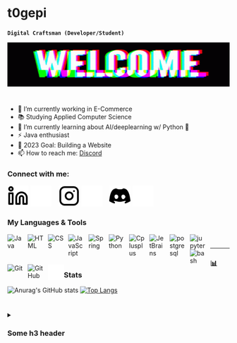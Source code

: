 
# t0gepi
**`Digital Craftsman (Developer/Student)`**

<img width="100%" height="100" alt="cartman-wazzup" src="./img/welcome.gif">

#

- 🔭 I’m currently working in E-Commerce
- 📚 Studying Applied Computer Science
- 🌱 I’m currently learning about AI/deeplearning w/ Python 🤖
- ⚡ Java enthusiast
- 🥅 2023 Goal: Building a Website
- 📫 How to reach me: [Discord][discord]

### Connect with me:

[![website](./img/linkedin-light.svg)](https://linkedin.com#gh-light-mode-only)
[![website](./img/linkedin-dark.svg)](https://linkedin.com#gh-dark-mode-only)
&nbsp;&nbsp;
[![website](./img/instagram-light.svg)](https://instagram.com#gh-light-mode-only)
[![website](./img/instagram-dark.svg)](https://instagram.com#gh-dark-mode-only)
&nbsp;&nbsp;
[![website](./img/discord-light-24.svg)](https://discordapp.com/users/216163718801653760#gh-light-mode-only)
[![website](./img/discord-dark-24.svg)](https://discordapp.com/users/216163718801653760#gh-dark-mode-only)


### My Languages & Tools
<link rel="stylesheet" href="https://cdn.jsdelivr.net/gh/devicons/devicon@v2.15.1/devicon.min.css">
<img align="left" alt="Java" width="36px" src="https://cdn.jsdelivr.net/gh/devicons/devicon/icons/java/java-original-wordmark.svg" style="padding-right:10px;" />
<img align="left" alt="HTML" width="36px" src="https://cdn.jsdelivr.net/gh/devicons/devicon/icons/html5/html5-original.svg" style="padding-right:10px; " />
<img align="left" alt="CSS" width="36px" src="https://cdn.jsdelivr.net/gh/devicons/devicon/icons/css3/css3-original.svg" style="padding-right:10px;" />
<img align="left" alt="JavaScript" width="36px" src="https://cdn.jsdelivr.net/gh/devicons/devicon/icons/javascript/javascript-original.svg" style="padding-right:10px;" />
<img align="left" alt="Spring" width="36px" src="https://cdn.jsdelivr.net/gh/devicons/devicon/icons/spring/spring-original.svg" style="padding-right:10px;" />
<img align="left" alt="Python" width="36px" src="https://cdn.jsdelivr.net/gh/devicons/devicon/icons/python/python-original.svg" style="padding-right:10px;" />
<img align="left" alt="Cplusplus" width="36px" src="https://cdn.jsdelivr.net/gh/devicons/devicon/icons/cplusplus/cplusplus-original.svg" style="padding-right:10px;" />
<img align="left" alt="JetBrains" width="36px" src="https://cdn.jsdelivr.net/gh/devicons/devicon/icons/jetbrains/jetbrains-original.svg" style="padding-right:10px;" />   
<img align="left" alt="postgresql" width="36px" src="https://cdn.jsdelivr.net/gh/devicons/devicon/icons/postgresql/postgresql-original.svg" style="padding-right:10px;" />
<img align="left" alt="jupyter" width="36px" src="https://cdn.jsdelivr.net/gh/devicons/devicon/icons/jupyter/jupyter-original-wordmark.svg" style="padding-right:10px;" />
<img align="left" alt="bash" width="36px" src="https://cdn.jsdelivr.net/gh/devicons/devicon/icons/bash/bash-original.svg" style="padding-right:10px;" />
<img align="left" alt="Git" width="36px" src="https://cdn.jsdelivr.net/gh/devicons/devicon/icons/git/git-original.svg" style="padding-right:10px;" />
<img align="left" alt="GitHub" width="36px" src="https://user-images.githubusercontent.com/3369400/139447912-e0f43f33-6d9f-45f8-be46-2df5bbc91289.png" style="padding-right:10px;" />
<img align="left" alt="Terminal" width="36px" src="./img/terminal-dark.svg" />
<br />

---

### 📊 Stats

![Anurag's GitHub stats](https://github-readme-stats.vercel.app/api?username=t0gepi&show_icons=true&theme=github_dark_dimmed)
[![Top Langs](https://github-readme-stats.vercel.app/api/top-langs/?username=t0gepi&layout=compact&theme=github_dark_dimmed)](https://github.com/anuraghazra/github-readme-stats)

#

<details>
  <summary><h3> Some h3 header</h3></summary>
 This is a little text that i just write. It shoul serve as a placeholder for a larger text, that i might write in the future.
 I don't know what i will be writing here but it should be something about me. For now, I will just leave this how it is.
</details>
  
[discord]: https://discordapp.com/users/216163718801653760
